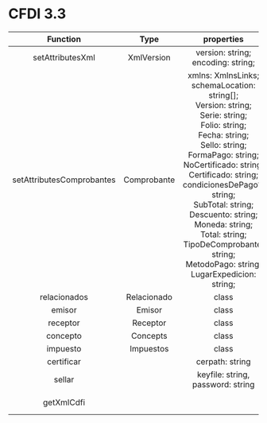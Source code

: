 # CFDI 3.3
| Function  | Type | properties | Enum | Descripcion |
| :---: |:---:| :---:|  :---:|  :---:|
| setAttributesXml | XmlVersion |  version: string;<br>encoding: string;| |  Inicializa la clase|
| setAttributesComprobantes | Comprobante |  xmlns: XmlnsLinks;<br>schemaLocation: string[];<br>Version: string;<br>Serie: string;<br>Folio: string;<br>Fecha: string;<br>Sello: string;<br>FormaPago: string;<br>NoCertificado: string;<br>Certificado: string;<br>condicionesDePago?: string;<br>SubTotal: string;<br>Descuento: string;<br>Moneda: string;<br>Total: string;<br>TipoDeComprobante: string;<br>MetodoPago: string;<br>LugarExpedicion: string; | | Inicializa la clase|
| relacionados | Relacionado |  class | | |
| emisor | Emisor |  class | | |
| receptor | Receptor |  class | | |
| concepto | Concepts |  class | | |
| impuesto | Impuestos |  class | | |
| certificar | |  cerpath: string | | |
| sellar | |  keyfile: string,<br>password: string | | |
| getXmlCdfi ||||Obtiene el xml |